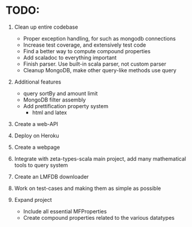 
# TODO:

1. Clean up entire codebase
    - Proper exception handling, for such as mongodb connections
    - Increase test coverage, and extensively test code
    - Find a better way to compute compound properties
    - Add scaladoc to everything important
    - Finish parser. Use built-in scala parser, not custom parser
    - Cleanup MongoDB, make other query-like methods use query

2. Additional features
    - query sortBy and amount limit
    - MongoDB filter assembly
    - Add prettification property system
        - html and latex

3. Create a web-API

4. Deploy on Heroku

5. Create a webpage

6. Integrate with zeta-types-scala main project, add many mathematical tools to query system

7. Create an LMFDB downloader

8. Work on test-cases and making them as simple as possible

9. Expand project
    - Include all essential MFProperties
    - Create compound properties related to the various datatypes
